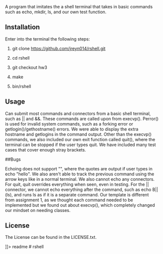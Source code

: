 <snippet>
  <content><![CDATA[
# ${1:rShell}

A program that imitates the a shell terminal that takes in basic commands such as echo, mkdir, ls, and our own test function.

## Installation

Enter into the terminal the following steps: 
1. git clone https://github.com/jreyn014/rshell.git

2. cd rshell

3. git checkout hw3

4. make

5. bin/rshell

## Usage

Can submit most commands and connectors from a basic shell terminal, such as || and &&.
These commands are called upon from execvp(). Perror() is used for invalid system commands, such as a forking error
or getlogin()/gethostname() errors. We were able to display the extra hostname and getlogins in the command output.
Other than the execvp() commands, we also included our own exit function called quit(), where the terminal
can be stopped if the user types quit. We have included many test cases that cover enough stray brackets. 

##Bugs

Echoing does not support "", where the quotes are output if user types in echo "hello". We also aren't able to track the previous
command using the arrow keys like in a normal terminal. We also cannot echo any connectors. For quit, quit overrides everything when seen, even in testing. 
For the || connector, we cannot echo everything after the command, such as echo B||(ls), and runs ls as if it is a separate command.
Our template is different from assignment 1, as we thought each command needed to be implemented
but we found out about execvp(), which completely changed our mindset on needing classes.

## License
The License can be found in the LICENSE.txt. 


]]></content>
  <tabTrigger>readme</tabTrigger>
</snippet># rshell

